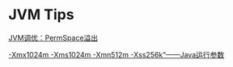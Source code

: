 # JVM Tips
[ JVM调优：PermSpace溢出]("http://blog.csdn.net/blueheart20/article/details/39859733")

[-Xmx1024m -Xms1024m -Xmn512m -Xss256k”——Java运行参数]("http://blog.sina.com.cn/s/blog_60cc33d70100or93.html")

